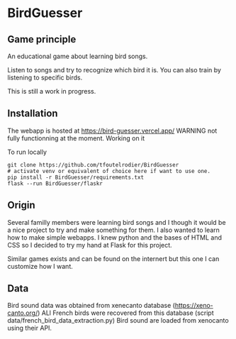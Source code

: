 # BirdGuesser

## Game principle
An educational game about learning bird songs. 

Listen to songs and try to recognize which bird it is.
You can also train by listening to specific birds.

This is still a work in progress.

## Installation

The webapp is hosted at https://bird-guesser.vercel.app/
WARNING not fully functionning at the moment. Working on it

To run locally
```
git clone https://github.com/tfoutelrodier/BirdGuesser
# activate venv or equivalent of choice here if want to use one.
pip install -r BirdGuesser/requirements.txt
flask --run BirdGuesser/flaskr
```

## Origin

Several familly members were learning bird songs and I though it would be a nice project to try and make something for them.
I also wanted to learn how to make simple webapps. I knew python and the bases of HTML and CSS so I decided to try my hand at Flask for this project. 

Similar games exists and can be found on the internert but this one I can customize how I want.

## Data

Bird sound data was obtained from xenecanto database (https://xeno-canto.org/)
ALl French birds were recovered from this database (script data/french_bird_data_extraction.py)
Bird sound are loaded from xenocanto using their API.


